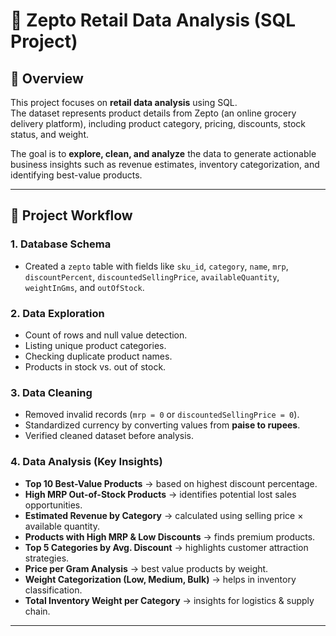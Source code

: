 # 🛒 Zepto Retail Data Analysis (SQL Project)

## 📌 Overview
This project focuses on **retail data analysis** using SQL.  
The dataset represents product details from Zepto (an online grocery delivery platform), including product category, pricing, discounts, stock status, and weight.  

The goal is to **explore, clean, and analyze** the data to generate actionable business insights such as revenue estimates, inventory categorization, and identifying best-value products.

---

## 📂 Project Workflow

### 1. Database Schema
- Created a `zepto` table with fields like `sku_id`, `category`, `name`, `mrp`, `discountPercent`, `discountedSellingPrice`, `availableQuantity`, `weightInGms`, and `outOfStock`.

### 2. Data Exploration
- Count of rows and null value detection.
- Listing unique product categories.
- Checking duplicate product names.
- Products in stock vs. out of stock.

### 3. Data Cleaning
- Removed invalid records (`mrp = 0` or `discountedSellingPrice = 0`).
- Standardized currency by converting values from **paise to rupees**.
- Verified cleaned dataset before analysis.

### 4. Data Analysis (Key Insights)
- **Top 10 Best-Value Products** → based on highest discount percentage.  
- **High MRP Out-of-Stock Products** → identifies potential lost sales opportunities.  
- **Estimated Revenue by Category** → calculated using selling price × available quantity.  
- **Products with High MRP & Low Discounts** → finds premium products.  
- **Top 5 Categories by Avg. Discount** → highlights customer attraction strategies.  
- **Price per Gram Analysis** → best value products by weight.  
- **Weight Categorization (Low, Medium, Bulk)** → helps in inventory classification.  
- **Total Inventory Weight per Category** → insights for logistics & supply chain.

---
